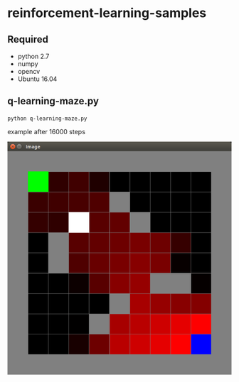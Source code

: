 # reinforcement-learning-samples

## Required

* python 2.7
* numpy
* opencv
* Ubuntu 16.04


## q-learning-maze.py

```
python q-learning-maze.py
```

example after 16000 steps

![maze](https://github.com/aux-di/reinforcement-learning-samples/blob/master/screenshot/maze.png)
